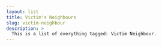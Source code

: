 ```yaml
---
layout: list
title: Victim's Neighbours
slug: victim-neighbour
description: >
  This is a list of everything tagged: Victim Neighbour.
---
```

